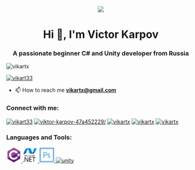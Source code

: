 
<div id="header" align="center">
  <img src="https://media.giphy.com/media/SS8CV2rQdlYNLtBCiF/giphy.gif" width="100"/>
</div>

<h1 align="center">Hi 👋, I'm Victor Karpov</h1>
<h3 align="center">A passionate beginner C# and Unity developer from Russia</h3>

<p align="left"> <img src="https://komarev.com/ghpvc/?username=vikartx&label=Profile%20views&color=0e75b6&style=flat" alt="vikartx" /> </p>

<p align="left"> <a href="https://twitter.com/vikart33" target="blank"><img src="https://img.shields.io/twitter/follow/vikart33?logo=twitter&style=for-the-badge" alt="vikart33" /></a> </p>

- 📫 How to reach me **vikartx@gmail.com**

<h3 align="left">Connect with me:</h3>
<p align="left">
<a href="https://twitter.com/vikart33" target="blank"><img align="center" src="https://raw.githubusercontent.com/rahuldkjain/github-profile-readme-generator/master/src/images/icons/Social/twitter.svg" alt="vikart33" height="30" width="40" /></a>
<a href="https://linkedin.com/in/viktor-karpov-47a452229/" target="blank"><img align="center" src="https://raw.githubusercontent.com/rahuldkjain/github-profile-readme-generator/master/src/images/icons/Social/linked-in-alt.svg" alt="viktor-karpov-47a452229/" height="30" width="40" /></a>
<a href="https://stackoverflow.com/users/19413529" target="blank"><img align="center" src="https://raw.githubusercontent.com/rahuldkjain/github-profile-readme-generator/master/src/images/icons/Social/stack-overflow.svg" alt="vikartx" height="30" width="40" /></a>
<a href="https://fb.com/vikartx" target="blank"><img align="center" src="https://raw.githubusercontent.com/rahuldkjain/github-profile-readme-generator/master/src/images/icons/Social/facebook.svg" alt="vikartx" height="30" width="40" /></a>
<a href="https://www.youtube.com/c/vikartx" target="blank"><img align="center" src="https://raw.githubusercontent.com/rahuldkjain/github-profile-readme-generator/master/src/images/icons/Social/youtube.svg" alt="vikartx" height="30" width="40" /></a>
</p>

<h3 align="left">Languages and Tools:</h3>
<p align="left"> <a href="https://www.w3schools.com/cs/" target="_blank" rel="noreferrer"> <img src="https://raw.githubusercontent.com/devicons/devicon/master/icons/csharp/csharp-original.svg" alt="csharp" width="40" height="40"/> </a> <a href="https://dotnet.microsoft.com/" target="_blank" rel="noreferrer"> <img src="https://raw.githubusercontent.com/devicons/devicon/master/icons/dot-net/dot-net-original-wordmark.svg" alt="dotnet" width="40" height="40"/> </a> <a href="https://www.photoshop.com/en" target="_blank" rel="noreferrer"> <img src="https://raw.githubusercontent.com/devicons/devicon/master/icons/photoshop/photoshop-line.svg" alt="photoshop" width="40" height="40"/> </a> <a href="https://unity.com/" target="_blank" rel="noreferrer"> <img src="https://www.vectorlogo.zone/logos/unity3d/unity3d-icon.svg" alt="unity" width="40" height="40"/> </a> </p>

